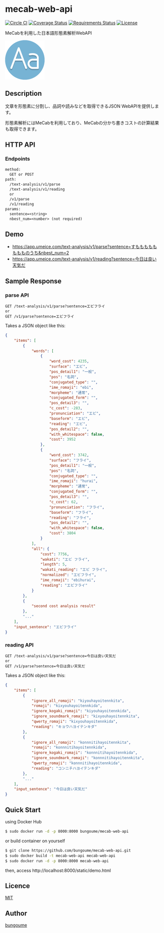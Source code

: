 # mecab-web-api
[![Circle CI](https://circleci.com/gh/bungoume/mecab-web-api.svg?style=shield)](https://circleci.com/gh/bungoume/mecab-web-api)
[![Coverage Status](https://img.shields.io/coveralls/bungoume/mecab-web-api.svg)](https://coveralls.io/r/bungoume/mecab-web-api)
[![Requirements Status](https://requires.io/github/bungoume/mecab-web-api/requirements.svg?branch=master)](https://requires.io/github/bungoume/mecab-web-api/requirements/?branch=master)
[![License](http://img.shields.io/:license-MIT-blue.svg)](http://doge.mit-license.org)

MeCabを利用した日本語形態素解析WebAPI

![typography-icon](typography-icon.png)


## Description

文章を形態素に分割し、品詞や読みなどを取得できるJSON WebAPIを提供します。

形態素解析にはMeCabを利用しており、MeCabの分かち書きコストの計算結果も取得できます。


## HTTP API
### Endpoints
```
method: 
  GET or POST
path:
  /text-analysis/v1/parse
  /text-analysis/v1/reading
  or 
  /v1/parse
  /v1/reading
params:
  sentence=<string>
  nbest_num=<number> (not required)
```


## Demo

* https://app.umeice.com/text-analysis/v1/parse?sentence=すもももももももものうち&nbest_num=2
* https://app.umeice.com/text-analysis/v1/reading?sentence=今日は良い天気だ



## Sample Response
### parse API
```
GET /text-analysis/v1/parse?sentence=エビフライ
or
GET /v1/parse?sentence=エビフライ
```

Takes a JSON object like this:

```json
{
    "items": [
        {
            "words": [
                {
                    "word_cost": 4235,
                    "surface": "エビ",
                    "pos_detail1": "一般",
                    "pos": "名詞",
                    "conjugated_type": "",
                    "ime_romaji": "ebi",
                    "morpheme": "通常",
                    "conjugated_form": "",
                    "pos_detail3": "",
                    "c_cost": -283,
                    "pronunciation": "エビ",
                    "baseform": "エビ",
                    "reading": "エビ",
                    "pos_detail2": "",
                    "with_whitespace": false,
                    "cost": 3952
                },
                {
                    "word_cost": 3742,
                    "surface": "フライ",
                    "pos_detail1": "一般",
                    "pos": "名詞",
                    "conjugated_type": "",
                    "ime_romaji": "hurai",
                    "morpheme": "通常",
                    "conjugated_form": "",
                    "pos_detail3": "",
                    "c_cost": 62,
                    "pronunciation": "フライ",
                    "baseform": "フライ",
                    "reading": "フライ",
                    "pos_detail2": "",
                    "with_whitespace": false,
                    "cost": 3804
                }
            ],
            "all": {
                "cost": 7756,
                "wakati": "エビ フライ",
                "length": 5,
                "wakati_reading": "エビ フライ",
                "normalized": "エビフライ",
                "ime_romaji": "ebihurai",
                "reading": "エビフライ"
            }
        },
        {
            "second cost analysis result"
        },
        "..."
    ],
    "input_sentence": "エビフライ"
}
```

### reading API

```
GET /text-analysis/v1/parse?sentence=今日は良い天気だ
or
GET /v1/parse?sentence=今日は良い天気だ
```

Takes a JSON object like this:

```json
{
    "items": [
        {
            "ignore_all_romaji": "kiyouhayoitennkita",
            "romaji": "kixyouhayoitennkida",
            "ignore_kogaki_romaji": "kiyouhayoitennkida",
            "ignore_soundmark_romaji": "kixyouhayoitennkita",
            "qwerty_romaji": "kixyouhayoitennkida",
            "reading": "キョウハヨイテンキダ"
        },
        {
            "ignore_all_romaji": "konnnitihayoitennkita",
            "romaji": "konnnitihayoitennkida",
            "ignore_kogaki_romaji": "konnnitihayoitennkida",
            "ignore_soundmark_romaji": "konnnitihayoitennkita",
            "qwerty_romaji": "konnnitihayoitennkida",
            "reading": "コンニチハヨイテンキダ"
        },
        "..."
    ],
    "input_sentence": "今日は良い天気だ"
}
```


## Quick Start
using Docker Hub

```sh
$ sudo docker run -d -p 8000:8000 bungoume/mecab-web-api
```

or build container on yourself

```sh
$ git clone https://github.com/bungoume/mecab-web-api.git
$ sudo docker build -t mecab-web-api mecab-web-api
$ sudo docker run -d -p 8000:8000 mecab-web-api
```

then, access http://localhost:8000/static/demo.html


## Licence

[MIT](http://doge.mit-license.org)


## Author

[bungoume](https://github.com/bungoume)
